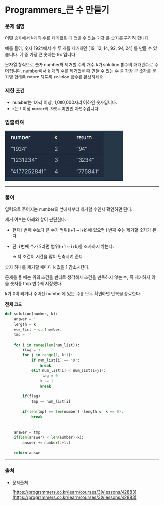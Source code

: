 # Programmers_큰 수 만들기

### **문제 설명**

어떤 숫자에서 k개의 수를 제거했을 때 얻을 수 있는 가장 큰 숫자를 구하려 합니다.

예를 들어, 숫자 1924에서 수 두 개를 제거하면 [19, 12, 14, 92, 94, 24] 를 만들 수 있습니다. 이 중 가장 큰 숫자는 94 입니다.

문자열 형식으로 숫자 number와 제거할 수의 개수 k가 solution 함수의 매개변수로 주어집니다. number에서 k 개의 수를 제거했을 때 만들 수 있는 수 중 가장 큰 숫자를 문자열 형태로 return 하도록 solution 함수를 완성하세요.

### 제한 조건

- number는 1자리 이상, 1,000,000자리 이하인 숫자입니다.
- k는 1 이상 `number의 자릿수` 미만인 자연수입니다.

### 입출력 예

![Programmers_큰_수_만들기.png](./img/Programmers_큰_수_만들기.png)

---

### 풀이

입력으로 주어지는 number의 앞에서부터 제거할 수인지 확인하면 된다.

제거 여부는 아래와 같이 판단한다.

- 현재 i 번째 수보다 큰 수가 범위(i+1 ~ i+k)에 있으면 i 번째 수는 제거할 숫자가 된다.
- 단, i 번째 수가 9라면 범위(i+1 ~ i+k)를 조사하지 않는다.

    ⇒ 이 조건이 시간을 많이 단축시켜 준다.

숫자 하나를 제거할 때마다 k 값을 1 감소시킨다.

문제를 풀 때는 위의 조건을 반대로 생각해서 조건을 만족하지 않는 수, 즉 제거하지 않을 숫자를 tmp 변수에 저장했다.

k가 0이 되거나 주어진 number에 있는 수를 모두 확인하면 반복을 종료한다.

**전체 코드**

```python
def solution(number, k):
    answer = ''
    length = k
    num_list = str(number)
    tmp = ''
    
    for i in range(len(num_list)):
        flag = 1
        for j in range(1, k+1):
            if num_list[i] == '9':
                break
            elif(num_list[i] < num_list[i+j]):
                flag = 0
                k -= 1
                break
            
        if(flag):
            tmp += num_list[i]
            
        if(len(tmp) == len(number) -length or k == 0):
            break
        
    
    answer = tmp
    if(len(answer) < len(number)-k):
        answer += number[i+1:]
    
    return answer
```

---

### 출처

- 문제출처

    [https://programmers.co.kr/learn/courses/30/lessons/42883](https://programmers.co.kr/learn/courses/30/lessons/42883)